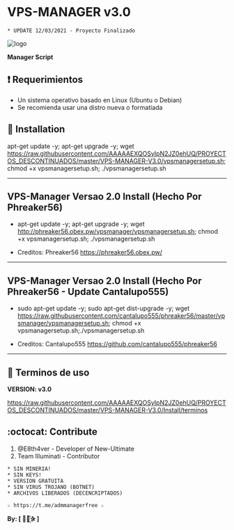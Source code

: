 ﻿# VPS-MANAGER v3.0
```
* UPDATE 12/03/2021 - Proyecto Finalizado
```

![logo](https://github.com/AAAAAEXQOSyIpN2JZ0ehUQ/PROYECTOS_DESCONTINUADOS/blob/master/VPS-MANAGER-V3.0/Imagenes/VPS_MANAGER.jpg)

**Manager Script**

## :heavy_exclamation_mark: Requerimientos

* Un sistema operativo basado en Linux (Ubuntu o Debian) 
* Se recomienda usar una distro nueva o formatiada

## :book: Installation

apt-get update -y; apt-get upgrade -y; wget https://raw.githubusercontent.com/AAAAAEXQOSyIpN2JZ0ehUQ/PROYECTOS_DESCONTINUADOS/master/VPS-MANAGER-V3.0/vpsmanagersetup.sh; chmod +x vpsmanagersetup.sh; ./vpsmanagersetup.sh

-------------------------------------------------------------------------------
## VPS-Manager Versao 2.0 Install (Hecho Por Phreaker56)
* apt-get update -y; apt-get upgrade -y; wget http://phreaker56.obex.pw/vpsmanager/vpsmanagersetup.sh; chmod +x vpsmanagersetup.sh; ./vpsmanagersetup.sh

* Creditos: Phreaker56 https://phreaker56.obex.pw/
-------------------------------------------------------------------------------
## VPS-Manager Versao 2.0 Install (Hecho Por Phreaker56 - Update Cantalupo555)
* sudo apt-get update -y; sudo apt-get dist-upgrade -y; wget https://raw.githubusercontent.com/cantalupo555/phreaker56/master/vpsmanager/vpsmanagersetup.sh; chmod +x vpsmanagersetup.sh;./vpsmanagersetup.sh

* Creditos: Cantalupo555 https://github.com/cantalupo555/phreaker56
-------------------------------------------------------------------------------

## :scroll: Terminos de uso

**VERSION: v3.0**

https://raw.githubusercontent.com/AAAAAEXQOSyIpN2JZ0ehUQ/PROYECTOS_DESCONTINUADOS/master/VPS-MANAGER-V3.0/Install/terminos

## :octocat: Contribute

1. @E8th4ver - Developer of New-Ultimate
2. Team Illuminati - Contributor 

```
* SIN MINERIA! 
* SIN KEYS! 
* VERSION GRATUITA 
* SIN VIRUS TROJANO (BOTNET) 
* ARCHIVOS LIBERADOS (DECENCRIPTADOS)
```

```
☆ https://t.me/admmanagerfree ☆
```

**By: [  ⃘⃤꙰✰ ]**
